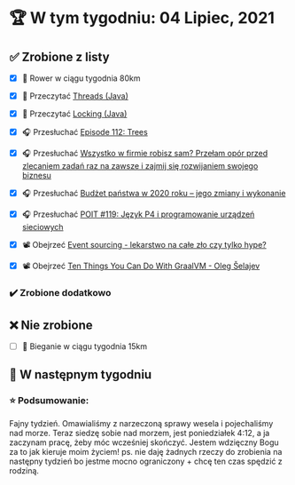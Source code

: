 # 🏆 W tym tygodniu: 04 Lipiec, 2021


## ✅ Zrobione z listy
- [x] 🚴 Rower w ciągu tygodnia 80km
- [x] 📗 Przeczytać [Threads (Java)](https://learning-notes.mistermicheels.com/java/concurrency-details/threads/)
- [x] 📗 Przeczytać [Locking (Java)](https://learning-notes.mistermicheels.com/java/concurrency-details/locking)
- [x] 🎧 Przesłuchać [Episode 112: Trees](https://www.programmingthrowdown.com/2021/05/episode-112-trees.html)
- [x] 🎧 Przesłuchać [Wszystko w firmie robisz sam? Przełam opór przed zlecaniem zadań raz na zawsze i zajmij się rozwijaniem swojego biznesu](https://malawielkafirma.pl/jak-pokonac-opor-przed-delegowaniem/)
- [x] 🎧 Przesłuchać [Budżet państwa w 2020 roku – jego zmiany i wykonanie](https://inwestomat.eu/budzet-panstwa-w-2020-roku/)
- [x] 🎧 Przesłuchać [POIT #119: Język P4 i programowanie urządzeń sieciowych](https://porozmawiajmyoit.pl/poit-119-jezyk-p4-i-programowanie-urzadzen-sieciowych/)
- [x] 📽️ Obejrzeć [Event sourcing - lekarstwo na całe zło czy tylko hype?](https://youtu.be/m39mZ7NsbUA)
- [x] 📽️ Obejrzeć [Ten Things You Can Do With GraalVM - Oleg Šelajev](https://youtu.be/0meXvomuu9U)


### ✔️ Zrobione dodatkowo


## ❌ Nie zrobione
- [ ] 🏃 Bieganie w ciągu tygodnia 15km


## 📝 W następnym tygodniu


### ⭐ Podsumowanie:
Fajny tydzień. Omawialiśmy z narzeczoną sprawy wesela i pojechaliśmy nad morze. Teraz siedzę sobie nad morzem, jest poniedziałek 4:12, a ja zaczynam pracę, żeby móc wcześniej skończyć. Jestem wdzięczny Bogu za to jak kieruje moim życiem! ps. nie daję żadnych rzeczy do zrobienia na następny tydzień bo jestme mocno ograniczony + chcę ten czas spędzić z rodziną.
